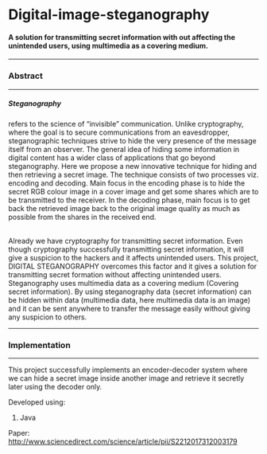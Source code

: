 <h1>Digital-image-steganography</h1>
<h4>A solution for transmitting secret information with out affecting the unintended users, using multimedia as a covering medium.
</h4>
<hr>
<h3>Abstract</h3>
<hr>

<h5>Steganography</h5>refers to the science of “invisible” communication. Unlike cryptography, 
where the goal is to secure communications from an eavesdropper, steganographic techniques 
strive to hide the very presence of the message itself from an observer. The general idea 
of hiding some information in digital content has a wider class of applications that go 
beyond steganography. Here we propose a new innovative technique for hiding and then retrieving 
a secret image. The technique consists of two processes viz. encoding and decoding. Main focus 
in the encoding phase is to hide the secret RGB colour image in a cover image and get some shares 
which are to be transmitted to the receiver. In the decoding phase, main focus is to get back the 
retrieved image back to the original image quality as much as possible from the shares in the 
received end.

<br>Already we have cryptography for transmitting secret information. Even though cryptography successfully transmitting secret information, it will give a suspicion to the hackers and it affects unintended users. This project, DIGITAL STEGANOGRAPHY overcomes this factor and it gives a solution for transmitting secret formation without affecting unintended users. Steganography uses multimedia data as a covering medium (Covering secret information). By using steganography data (secret information) can be hidden within data (multimedia data, here multimedia data is an image) and it can be sent anywhere to transfer the message easily without giving any suspicion to others.


<hr>
<h3>Implementation</h3>
<hr>

This project successfully implements an encoder-decoder system where we can hide a secret image 
inside another image and retrieve it secretly later using the decoder only.

Developed using:

1. Java


Paper: http://www.sciencedirect.com/science/article/pii/S2212017312003179
